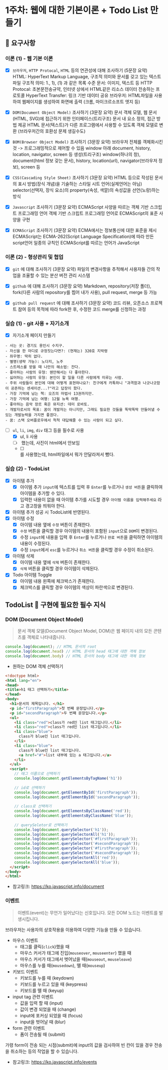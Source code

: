 # 1주차: 웹에 대한 기본이론 + Todo List 만들기

## 📣 요구사항

### 이론 (1) - 웹 기본 이론
- [X] `브라우저`, `HTTP Protocal`, `HTML` 등의 연관성에 대해 조사하기 (5문장 요약)  
  HTML: HyperText Markup Language, 구조적 의미와 문서를 갖고 있는 텍스트 파일
    구조적 의미: 1., 1), (1) 과 같은 목록 수준
    문서: 이미지, 텍스트 등
  HTTP Protocal: 초본문전송규약, 인터넷 상에서 HTML같은 리소스 데이터 전송하는 프로토콜
    HyperText Transfer: 링크 기반 데이터 공유
  브라우저: HTML파일을 사용하여 웹페이지를 생성하여 화면에 출력 (크롬, 마이크르소프트 엣지 등)
  
- [X] `DOM(Document Object Model)` 조사하기 (3문장 요약)
  문서 객체 모델, 웹 문서(HTML, SVG)에 접근하기 위한 인터페이스(트리구조)
  문서 내 요소 정의, 접근 방법 제공 
  HTML 문서(텍스트)가 다른 프로그램에서 사용할 수 있도록 객체 모델로 변환 (브라우저간의 호환성 문제 생길수도)

- [X] `BOM(Browser Object Model)` 조사하기 (3문장 요약)
  브라우저 전체를 객체화시킨 것 -> 프로그래밍적으로 제어할 수 있음
  window 아래 document, history, location, navigator, screen 등 생성(트리구조)
  window(하나의 창), document(html 정보 갖는 문서), history, location(url), navigator(브라우저 정보), screen 등

- [X] `CSS(Cascading Style Sheet)` 조사하기 (3문장 요약)
  HTML 등으로 작성된 문서의 표시 방법(장식 개념)을 기술하는 스타일 시트 언어(실제언어는 아님)
  selector(선택자, 장식 요소)의 property(속성, 색깔)의 속성값을 선언(노랑)하는 방식

- [X] `Javascript` 조사하기 (3문장 요약)
  ECMAScript 사양을 따르는 객체 기반 스크립트 프로그래밍 언어
  객체 기반 스크립트 프로그래밍 언어로 ECMAScript의 표준 사양을 구현

- [X] `ECMAScript` 조사하기 (3문장 요약)
  ECMA에서는 정보통신에 대한 표준을 제시
  ECMAScript는 ECMA-262(Script Language Specification)에 따라 만든 script언어
  일종의 규칙인 ECMAScript를 따르는 언어가 JavaScript

### 이론 (2) - 형상관리 및 협업
- [X] `git` 에 대해 조사하기 (3문장 요약)
  파일의 변경사항을 추적해서 사용자들 간의 작업을 조율할 수 있는 분산 버전 관리 시스템

- [X] `github` 에 대해 조사하기 (3문장 요약)
  Markdown, repository(저장 폴더), fork(다른 사람의 repository를 찝어 내가 사용), pull request, merge 등 가능

- [X] `github pull request` 에 대해 조사하기 (3문장 요약)
  코드 리뷰, 오픈소스 프로젝트 참여 등의 목적에 따라 fork한 후, 수정한 코드 merge를 신청하는 과정
  

### 실습 (1) - git 사용 + 자기소개
- [X] 자기소개 페이지 만들기
```
- 사는 곳: 경기도 용인시 수지구.
- 자신을 한 마디로 규정짓는다면?: (현재는) 320호 지박령
- 좌우명: 딱히 없다.
- 별명(생략 가능): 노다지, 노주
- 스트레스를 받을 때 나만의 해소법: 잔다.
- 좋아하는 사람의 유형: 웬만해서는 다 좋아한다.
- 싫어하는 사람의 유형: 본인이 할 일을 다른 사람에게 미루는 사람.
- 주위 사람들이 본인에 대해 어떻게 표현하나요?: 친구에게 카톡하니 "과격함과 나긋나긋함이 공존하는 센세이션...?"라고 답장이 왔다.
- 가장 기억에 남는 책: 오즈의 마법사 13권까지만.
- 가장 기억에 남는 여행: 12월 뉴욕 여행.
- 좋아하는 음악 장르 혹은 뮤지션: 데미 로바토.
- 개발자로서의 목표: 꿈이 개발자는 아니지만, 그래도 필요한 것들을 뚝딱뚝딱 만들어낼 수 있는 개발능력을 가지면 좋겠다.
- 꿈: 스택 오버플로우에서 척척 대답해줄 수 있는 사람이 되고 싶다.
```
- [ ] `ul`, `li`, `img`, `div` 태그 등을 필수로 사용
  - [X] ul, li 사용
  - [ ] <img scr = "https://i.imgur.com/kRbvl0D.png"> 했는데, 사진이 html에서 안보임
  - [ ] <div>를 사용했는데, html파일에서 뭐가 안달라져서 뺐다.

### 실습 (2) - TodoList
- [X] 아이템 추가
  - [X] 아이템 추가 `input`에 텍스트를 입력 후 `Enter`를 누르거나 `생성 버튼`을 클릭하여 아이템을 추가할 수 있다.
  - [X] 입력한 내용이 없을 때 아이템 추가를 시도할 경우 `아이템 이름을 입력해주세요` 라고 경고창을 띄워야 한다.
- [X] 아이템 추가 성공 시 TodoList에 반영된다.
- [X] 아이템 수정
  - [X] 아이템 내용 옆에 `수정` 버튼이 존재한다.
  - [X] `수정` 버튼을 클릭할 경우 아이템의 내용이 포함된 `input`으로 `DOM`이 변경된다.
  - [X] 수정 `input`에 내용을 입력 후 `Enter`를 누르거나 `완료 버튼`을 클릭하면 아이템의 내용이 수정된다.
  - [X] 수정 `input`에서 `esc`를 누르거나 `취소 버튼`을 클릭할 경우 수정이 취소된다.
- [X] 아이템 삭제
  - [X] 아이템 내용 옆에 `삭제` 버튼이 존재한다.
  - [X] `삭제` 버튼을 클릭할 경우 아이템이 삭제된다.
- [X] Todo 아이템 Toggle
  - [X] 아이템 내용 왼쪽에 체크박스가 존재한다.
  - [X] 체크박스를 클릭할 경우 아이템의 색상이 파란색으로 변경된다.
  
## TodoList 👀 구현에 필요한 필수 지식

### DOM (Document Object Model) 

> 문서 객체 모델(Document Object Model, DOM)은 웹 페이지 내의 모든 콘텐츠를 객체로 나타내줍니다.

```js
console.log(document); // HTML 문서의 root
console.log(document.head) // HTML 문서의 head 태그에 대한 객체 정보
console.log(document.body) // HTML 문서의 body 태그에 대한 객체 정보
```

- 원하는 DOM 객체 선택하기
```html
<!doctype html>
<html lang="en">
<head>
<title>h1 태그 선택하기</title>
</head>
<body>
  <h1>문서의 제목입니다. </h1>
  <p id="firstParagraph">첫 번째 문장입니다.</p>
  <p id="secondParagraph">두 번째 문장입니다.</p>
  <ul>
    <li class="red">class가 red인 list 태그입니다.</li>
    <li class="red">class가 red인 list 태그입니다.</li>
    <li class="blue">
      class가 blue인 list 태그입니다.
    </li>
    <li class="blue">
      class가 blue인 list 태그입니다.
      <a href="#">list 내부에 있는 a 태그입니다.</a>      
    </li>
  </ul>
  <script>
    // 태그 이름으로 선택하기
    console.log(document.getElementsByTagName('h1'))
    
    // id로 선택하기
    console.log(document.getElementById('firstParagraph'));
    console.log(document.getElementById('secondParagraph'));
    
    // class로 선택하기
    console.log(document.getElementsByClassName('red'));
    console.log(document.getElementsByClassName('blue'));
    
    // querySeletor로 선택하기
    console.log(document.querySelector('h1'));
    console.log(document.querySelectorAll('h1'));
    console.log(document.querySelector('#firstParagraph'));
    console.log(document.querySelector('#secondParagraph'));
    console.log(document.querySelector('#firstParagraph'));
    console.log(document.querySelector('#secondParagraph'));
    console.log(document.querySelectorAll('red'));
    console.log(document.querySelectorAll('blue'));
  </script>
</body>
</html>
```

- 참고링크: https://ko.javascript.info/document

### 이벤트

> 이벤트(event)는 무언가 일어났다는 신호입니다. 모든 DOM 노드는 이벤트를 발생시킵니다.

브라우저는 사용자의 상호작용을 이용하여 다양한 기능을 만들 수 있습니다.

- 마우스 이벤트
  - 태그를 클릭(`click`)했을 때
  - 마우스 커서가 태그에 진입(`mouseover`, `mouseenter`) 했을 때
  - 마우스 커서가 태그에서 벗어났을 때(`mouseout`, `mouseleave`)
  - 마우스를 누를 때(`mousedown`), 뗄 때(`mouseup`)
- 키보드 이벤트
  - 키보드를 누를 때 (keydown)
  - 키보드를 누르고 있을 때 (keypress)
  - 키보드를 뗄 때 (keyup)
- input tag 관련 이벤트
  - 값을 입력 할 때 (input)
  - 값이 변경 되었을 때 (change)
  - input에 포커싱 되었을 때 (focus)
  - input을 벗어날 때 (blur)
- form 관련 이벤트
  - 폼이 전송될 때 (submit)

가령 form이 전송 되는 시점(submit)에 input의 값을 검사하여 빈 칸이 있을 경우 전송을 취소하는 등의 작업을 할 수 있습니다.

- 참고링크: https://ko.javascript.info/events



